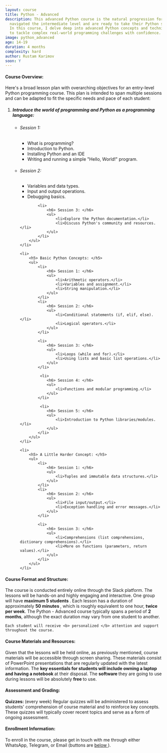 ```yaml
---
layout: course
title: Python - Advanced
description: This advanced Python course is the natural progression for those who have successfully
  navigated the intermediate level and are ready to take their Python skills to new heights.
  In this course, I delve deep into advanced Python concepts and techniques that empower you
  to tackle complex real-world programming challenges with confidence.
image: python_advanced
age: 14-19
duration: 4 months
complexity: hard
author: Rustam Karimov
soon: Y
---
```


<!-- Course Overview -->
<h4><i class="fa-regular fa-eye" style="color: #000000;"></i> Course Overview: </h4>
<p>Here's a broad lesson plan with overarching objectives for an entry-level Python programming course. This
    plan is intended to span multiple sessions and can be adapted to fit the specific needs and pace of each
    student:
</p>
<ol>
    <li>
        <h5> Introduce the world of programming and Python as a programming language: </h5>
        <ul>
            <li>
                <h6> Session 1: </h6>
                <ul>
                    <li>What is programming?</li>
                    <li>Introduction to Python.</li>
                    <li>Installing Python and an IDE</li>
                    <li>Writing and running a simple "Hello, World!" program.</li>
                </ul>
            </li>
            <li>
                <h6> Session 2: </h6>
                <ul>
                    <li>Variables and data types.</li>
                    <li>Input and output operations.</li>
                    <li>Debugging basics.</li>
                </ul>
            </li>

            <li>
                <h6> Session 3: </h6>
                <ul>
                    <li>Explore the Python documentation.</li>
                    <li>Discuss Python's community and resources.</li>
                </ul>
            </li>
        </ul>
    </li>

    <li>
        <h5> Basic Python Concepts: </h5>
        <ul>
            <li>
                <h6> Session 1: </h6>
                <ul>
                    <li>Arithmetic operators.</li>
                    <li>Variables and assignment.</li>
                    <li>String manipulation.</li>
                </ul>
            </li>
            <li>
                <h6> Session 2: </h6>
                <ul>
                    <li>Conditional statements (if, elif, else).</li>
                    <li>Logical operators.</li>
                </ul>
            </li>

            <li>
                <h6> Session 3: </h6>
                <ul>
                    <li>Loops (while and for).</li>
                    <li>Using lists and basic list operations.</li>
                </ul>
            </li>

             <li>
                <h6> Session 4: </h6>
                <ul>
                    <li>Functions and modular programming.</li>
                </ul>
            </li>

             <li>
                <h6> Session 5: </h6>
                <ul>
                    <li>Introduction to Python libraries/modules.</li>
                </ul>
            </li>
        </ul>
    </li>

    <li>
        <h5> A Little Harder Concept: </h5>
        <ul>
            <li>
                <h6> Session 1: </h6>
                <ul>
                    <li>Tuples and immutable data structures.</li>
                </ul>
            </li>
            <li>
                <h6> Session 2: </h6>
                <ul>
                    <li>File input/output.</li>
                    <li>Exception handling and error messages.</li>
                </ul>
            </li>

            <li>
                <h6> Session 3: </h6>
                <ul>
                    <li>Comprehensions (list comprehensions, dictionary comprehensions).</li>
                    <li>More on functions (parameters, return values).</li>
                </ul>
            </li>
        </ul>
    </li>
</ol>

<!-- Course Format and Structure -->
<h4><i class="fa-solid fa-computer"></i> Course Format and Structure: </h4>
<p>
    The course is conducted entirely online through the Slack platform. The lessons will be hands-on and
    highly engaging and interactive. One group will have <b> maximum 5 students </b>.
    Each lesson has a duration of approximately <b> 50 minutes </b>, which is roughly equivalent to one
    hour,
    <b>twice per week</b>.
    The Python - Advanced course typically spans a period of <b>2 months</b>, although the exact
    duration may vary
    from one student to another.

    Each student will receive <b> personalized </b> attention and support throughout the course.
</p>

<!-- Course Materials and Resources -->
<h4><i class="fa-solid fa-book"></i> Course Materials and Resources: </h4>
<p> Given that the lessons will be held online, as previously mentioned, course materials will be accessible
    through
    screen sharing. These materials consist of PowerPoint presentations that are regularly updated with the
    latest information. The <b> key essentials for students will include owning a laptop and having a
        notebook </b>
    at their disposal. The <b> software </b> they are going to use during lessons will be absolutely <b>
        free </b> to use.</p>

<!-- Assessment and Grading -->
<h4><i class="fa-solid fa-cubes-stacked"></i> Assessment and Grading: </h4>
<p><b> Quizzes: </b> (every week) Regular quizzes will be administered to assess students' comprehension
    of course material and
    to reinforce key concepts. These quizzes will typically cover recent topics and serve as a form of
    ongoing assessment.
</p>

<!-- Enrollment Information -->
<h4><i class="fa-solid fa-hat-wizard"></i> Enrollment Information: </h4>
<p> To enroll in the course, please get in touch with me through either WhatsApp, Telegram, or Email
    (buttons are <a href="#connect"> below </a>).</p>